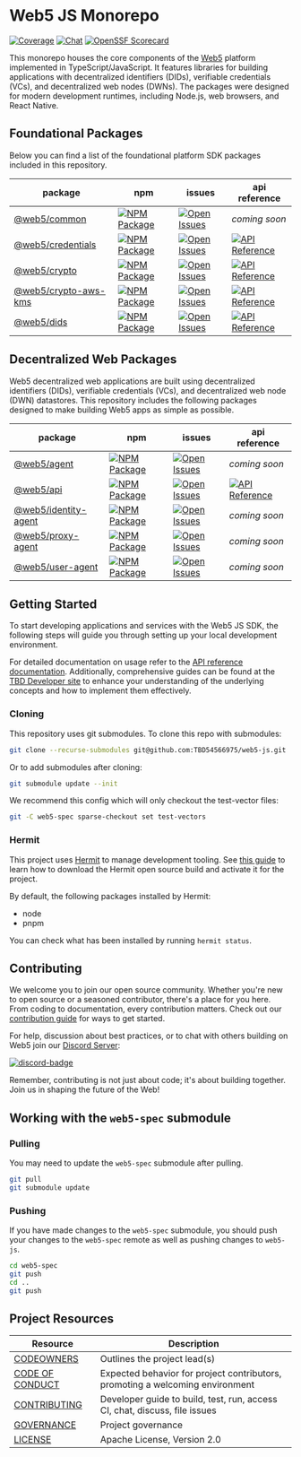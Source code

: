 # Web5 JS Monorepo

[![Coverage](https://img.shields.io/codecov/c/gh/TBD54566975/web5-js/main?logo=codecov&logoColor=FFFFFF&style=flat-square&token=YI87CKF1LI)](https://codecov.io/github/TBD54566975/web5-js)
[![Chat](https://img.shields.io/badge/chat-on%20discord-7289da.svg?style=flat-square&color=9a1aff&logo=discord&logoColor=FFFFFF&sanitize=true)](https://discord.com/channels/937858703112155166/969272658501976117)
[![OpenSSF Scorecard](https://api.securityscorecards.dev/projects/github.com/TBD54566975/web5-js/badge)](https://securityscorecards.dev/viewer/?uri=github.com/TBD54566975/web5-js)

This monorepo houses the core components of the [Web5](https://developer.tbd.website/docs/web5/) platform implemented in TypeScript/JavaScript. It features libraries for building applications with decentralized identifiers (DIDs), verifiable credentials (VCs), and decentralized web nodes (DWNs). The packages were designed for modern development runtimes, including Node.js, web browsers, and React Native.

## Foundational Packages

Below you can find a list of the foundational platform SDK packages included in this repository.

| package | npm | issues | api reference |
| ------- | --- | ------ | ------------- |
| [@web5/common][common-package] | [![NPM Package][common-npm-badge]][common-npm-link] | [![Open Issues][common-issues-badge]][common-issues-link] | _coming soon_ <!--[![API Reference][common-docs-badge]][common-docs-link]--> |
| [@web5/credentials][credentials-package] | [![NPM Package][credentials-npm-badge]][credentials-npm-link] | [![Open Issues][credentials-issues-badge]][credentials-issues-link] | [![API Reference][credentials-docs-badge]][credentials-docs-link] |
| [@web5/crypto][crypto-package] | [![NPM Package][crypto-npm-badge]][crypto-npm-link] | [![Open Issues][crypto-issues-badge]][crypto-issues-link] | [![API Reference][crypto-docs-badge]][crypto-docs-link] |
| [@web5/crypto-aws-kms][crypto-aws-kms-package] | [![NPM Package][crypto-aws-kms-npm-badge]][crypto-aws-kms-npm-link] | [![Open Issues][crypto-aws-kms-issues-badge]][crypto-aws-kms-issues-link] | [![API Reference][crypto-aws-kms-docs-badge]][crypto-aws-kms-docs-link] |
| [@web5/dids][dids-package] | [![NPM Package][dids-npm-badge]][dids-npm-link] | [![Open Issues][dids-issues-badge]][dids-issues-link] | [![API Reference][dids-docs-badge]][dids-docs-link] |

## Decentralized Web Packages

Web5 decentralized web applications are built using decentralized identifiers (DIDs), verifiable credentials (VCs), and decentralized web node (DWN) datastores.  This repository includes the following packages designed to make building Web5 apps as simple as possible.

| package | npm | issues | api reference |
| ------- | --- | ------ | ------------- |
| [@web5/agent][agent-package] | [![NPM Package][agent-npm-badge]][agent-npm-link] | [![Open Issues][agent-issues-badge]][agent-issues-link] | _coming soon_ <!--[![API Reference][agent-docs-badge]][agent-docs-link]--> |
| [@web5/api][api-package] | [![NPM Package][api-npm-badge]][api-npm-link] | [![Open Issues][api-issues-badge]][api-issues-link] | [![API Reference][api-docs-badge]][api-docs-link] |
| [@web5/identity-agent][identity-agent-package] | [![NPM Package][identity-agent-npm-badge]][identity-agent-npm-link] | [![Open Issues][identity-agent-issues-badge]][identity-agent-issues-link] | _coming soon_ <!--[![API Reference][identity-agent-docs-badge]][identity-agent-docs-link]--> |
| [@web5/proxy-agent][proxy-agent-package] | [![NPM Package][proxy-agent-npm-badge]][proxy-agent-npm-link] | [![Open Issues][proxy-agent-issues-badge]][proxy-agent-issues-link] | _coming soon_ <!--[![API Reference][proxy-agent-docs-badge]][proxy-agent-docs-link]--> |
| [@web5/user-agent][user-agent-package] | [![NPM Package][user-agent-npm-badge]][user-agent-npm-link] | [![Open Issues][user-agent-issues-badge]][user-agent-issues-link] | _coming soon_ <!--[![API Reference][user-agent-docs-badge]][user-agent-docs-link]--> |

## Getting Started

To start developing applications and services with the Web5 JS SDK, the following steps will guide
you through setting up your local development environment.

For detailed documentation on usage refer to the
[API reference documentation](https://tbd54566975.github.io/web5-js/). Additionally, comprehensive
guides can be found at the [TBD Developer site](https://developer.tbd.website/docs/) to enhance
your understanding of the underlying concepts and how to implement them effectively.

### Cloning

This repository uses git submodules. To clone this repo with submodules:
```sh
git clone --recurse-submodules git@github.com:TBD54566975/web5-js.git
```

Or to add submodules after cloning:
```sh
git submodule update --init
```

We recommend this config which will only checkout the test-vector files:
```sh
git -C web5-spec sparse-checkout set test-vectors
```

### Hermit

This project uses [Hermit](https://cashapp.github.io/hermit/) to manage development tooling.
See [this guide](https://cashapp.github.io/hermit/usage/get-started/) to learn how to download the
Hermit open source build and activate it for the project.

By default, the following packages installed by Hermit:
- node
- pnpm

You can check what has been installed by running `hermit status`.

## Contributing

We welcome you to join our open source community. Whether you're new to open source or a seasoned
contributor, there's a place for you here. From coding to documentation, every contribution matters.
Check out our [contribution guide][contributing-link] for ways to get started.

For help, discussion about best practices, or to chat with others building on Web5 join our
[Discord Server][discord-link]:

[![discord-badge]][discord-link]

Remember, contributing is not just about code; it's about building together. Join us in shaping the
future of the Web!

## Working with the `web5-spec` submodule

### Pulling
You may need to update the `web5-spec` submodule after pulling.
```sh
git pull
git submodule update
```

### Pushing
If you have made changes to the `web5-spec` submodule, you should push your changes to the `web5-spec` remote as well as pushing changes to `web5-js`.
```sh
cd web5-spec
git push
cd ..
git push
```

## Project Resources

| Resource                                | Description                                                                   |
| --------------------------------------- | ----------------------------------------------------------------------------- |
| [CODEOWNERS][codeowners-link]           | Outlines the project lead(s)                                                  |
| [CODE OF CONDUCT][code-of-conduct-link] | Expected behavior for project contributors, promoting a welcoming environment |
| [CONTRIBUTING][contributing-link]       | Developer guide to build, test, run, access CI, chat, discuss, file issues    |
| [GOVERNANCE][governance-link]           | Project governance                                                            |
| [LICENSE][license-link]                 | Apache License, Version 2.0                                                   |

[agent-package]: ./packages/agent#readme
[agent-npm-badge]: https://img.shields.io/npm/v/@web5/agent.svg?&color=blue&santize=true
[agent-npm-link]: https://www.npmjs.com/package/@web5/agent
[agent-issues-badge]: https://img.shields.io/github/issues/TBD54566975/web5-js/package:%20agent?label=issues
[agent-issues-link]: https://github.com/TBD54566975/web5-js/issues?q=is%3Aopen+is%3Aissue+label%3A"package%3A+agent"
[agent-docs-badge]: https://img.shields.io/badge/docs-blue?logo=googledocs&logoColor=FFFFFF
[agent-docs-link]: https://tbd54566975.github.io/web5-js/modules/_web5_agent.html

[api-package]: ./packages/api#readme
[api-npm-badge]: https://img.shields.io/npm/v/@web5/api.svg?&color=blue&santize=true
[api-npm-link]: https://www.npmjs.com/package/@web5/api
[api-issues-badge]: https://img.shields.io/github/issues/TBD54566975/web5-js/package:%20api?label=issues
[api-issues-link]: https://github.com/TBD54566975/web5-js/issues?q=is%3Aopen+is%3Aissue+label%3A"package%3A+api"
[api-docs-badge]: https://img.shields.io/badge/docs-blue?logo=googledocs&logoColor=FFFFFF
[api-docs-link]: https://tbd54566975.github.io/web5-js/modules/_web5_api.html

[common-package]: ./packages/common#readme
[common-npm-badge]: https://img.shields.io/npm/v/@web5/common.svg?&color=blue&santize=true
[common-npm-link]: https://www.npmjs.com/package/@web5/common
[common-issues-badge]: https://img.shields.io/github/issues/TBD54566975/web5-js/package:%20common?label=issues
[common-issues-link]: https://github.com/TBD54566975/web5-js/issues?q=is%3Aopen+is%3Aissue+label%3A"package%3A+common"
[common-docs-badge]: https://img.shields.io/badge/docs-blue?logo=googledocs&logoColor=FFFFFF
[common-docs-link]: https://tbd54566975.github.io/web5-js/modules/_web5_common.html

[credentials-package]: ./packages/credentials#readme
[credentials-npm-badge]: https://img.shields.io/npm/v/@web5/credentials.svg?&color=blue&santize=true
[credentials-npm-link]: https://www.npmjs.com/package/@web5/credentials
[credentials-issues-badge]: https://img.shields.io/github/issues/TBD54566975/web5-js/package:%20credentials?label=issues
[credentials-issues-link]: https://github.com/TBD54566975/web5-js/issues?q=is%3Aopen+is%3Aissue+label%3A"package%3A+credentials"
[credentials-docs-badge]: https://img.shields.io/badge/docs-blue?logo=googledocs&logoColor=FFFFFF
[credentials-docs-link]: https://tbd54566975.github.io/web5-js/modules/_web5_credentials.html

[crypto-package]: ./packages/crypto#readme
[crypto-npm-badge]: https://img.shields.io/npm/v/@web5/crypto.svg?&color=blue&santize=true
[crypto-npm-link]: https://www.npmjs.com/package/@web5/crypto
[crypto-issues-badge]: https://img.shields.io/github/issues/TBD54566975/web5-js/package:%20crypto?label=issues
[crypto-issues-link]: https://github.com/TBD54566975/web5-js/issues?q=is%3Aopen+is%3Aissue+label%3A"package%3A+crypto"
[crypto-docs-badge]: https://img.shields.io/badge/docs-blue?logo=googledocs&logoColor=FFFFFF
[crypto-docs-link]: https://tbd54566975.github.io/web5-js/modules/_web5_crypto.html

[crypto-aws-kms-package]: ./packages/crypto-aws-kms#readme
[crypto-aws-kms-npm-badge]: https://img.shields.io/npm/v/@web5/crypto-aws-kms.svg?&color=blue&santize=true
[crypto-aws-kms-npm-link]: https://www.npmjs.com/package/@web5/crypto-aws-kms
[crypto-aws-kms-issues-badge]: https://img.shields.io/github/issues/TBD54566975/web5-js/package:%20crypto-aws-kms?label=issues
[crypto-aws-kms-issues-link]: https://github.com/TBD54566975/web5-js/issues?q=is%3Aopen+is%3Aissue+label%3A"package%3A+crypto-aws-kms"
[crypto-aws-kms-docs-badge]: https://img.shields.io/badge/docs-blue?logo=googledocs&logoColor=FFFFFF
[crypto-aws-kms-docs-link]: https://tbd54566975.github.io/web5-js/modules/_web5_crypto_aws_kms.html

[dids-package]: ./packages/dids#readme
[dids-npm-badge]: https://img.shields.io/npm/v/@web5/dids.svg?&color=blue&santize=true
[dids-npm-link]: https://www.npmjs.com/package/@web5/dids
[dids-issues-badge]: https://img.shields.io/github/issues/TBD54566975/web5-js/package:%20dids?label=issues
[dids-issues-link]: https://github.com/TBD54566975/web5-js/issues?q=is%3Aopen+is%3Aissue+label%3A"package%3A+dids"
[dids-docs-badge]: https://img.shields.io/badge/docs-blue?logo=googledocs&logoColor=FFFFFF
[dids-docs-link]: https://tbd54566975.github.io/web5-js/modules/_web5_dids.html

[identity-agent-package]: ./packages/identity-agent#readme
[identity-agent-npm-badge]: https://img.shields.io/npm/v/@web5/identity-agent.svg?&color=blue&santize=true
[identity-agent-npm-link]: https://www.npmjs.com/package/@web5/identity-agent
[identity-agent-issues-badge]: https://img.shields.io/github/issues/TBD54566975/web5-js/package:%20identity-agent?label=issues
[identity-agent-issues-link]: https://github.com/TBD54566975/web5-js/issues?q=is%3Aopen+is%3Aissue+label%3A"package%3A+identity-agent"
[identity-agent-docs-badge]: https://img.shields.io/badge/docs-blue?logo=googledocs&logoColor=FFFFFF
[identity-agent-docs-link]: https://tbd54566975.github.io/web5-js/modules/_web5_identity_agent.html

[proxy-agent-package]: ./packages/proxy-agent#readme
[proxy-agent-npm-badge]: https://img.shields.io/npm/v/@web5/proxy-agent.svg?&color=blue&santize=true
[proxy-agent-npm-link]: https://www.npmjs.com/package/@web5/proxy-agent
[proxy-agent-issues-badge]: https://img.shields.io/github/issues/TBD54566975/web5-js/package:%proxy-agent?label=issues
[proxy-agent-issues-link]: https://github.com/TBD54566975/web5-js/issues?q=is%3Aopen+is%3Aissue+label%3A"package%3A+proxy-agent"
[proxy-agent-docs-badge]: https://img.shields.io/badge/docs-blue?logo=googledocs&logoColor=FFFFFF
[proxy-agent-docs-link]: https://tbd54566975.github.io/web5-js/modules/_web5_proxy_agent.html

[user-agent-package]: ./packages/user-agent#readme
[user-agent-npm-badge]: https://img.shields.io/npm/v/@web5/user-agent.svg?&color=blue&santize=true
[user-agent-npm-link]: https://www.npmjs.com/package/@web5/user-agent
[user-agent-issues-badge]: https://img.shields.io/github/issues/TBD54566975/web5-js/package:%20user-agent?label=issues
[user-agent-issues-link]: https://github.com/TBD54566975/web5-js/issues?q=is%3Aopen+is%3Aissue+label%3A"package%3A+user-agent"
[user-agent-docs-badge]: https://img.shields.io/badge/docs-blue?logo=googledocs&logoColor=FFFFFF
[user-agent-docs-link]: https://tbd54566975.github.io/web5-js/modules/_web5_user_agent.html

[codeowners-link]: https://github.com/TBD54566975/web5-js/blob/main/CODEOWNERS
[code-of-conduct-link]: https://github.com/TBD54566975/web5-js/blob/main/CODE_OF_CONDUCT.md
[contributing-link]: https://github.com/TBD54566975/web5-js/blob/main/CONTRIBUTING.md
[governance-link]: https://github.com/TBD54566975/web5-js/blob/main/GOVERNANCE.md
[license-link]: https://github.com/TBD54566975/web5-js/blob/main/LICENSE
[discord-badge]: https://img.shields.io/discord/937858703112155166?color=5865F2&logo=discord&logoColor=white
[discord-link]: https://discord.com/channels/937858703112155166/969272658501976117